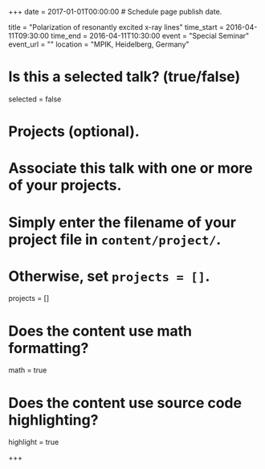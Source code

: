 +++
date = 2017-01-01T00:00:00  # Schedule page publish date.

title = "Polarization of resonantly excited x-ray lines"
time_start = 2016-04-11T09:30:00
time_end = 2016-04-11T10:30:00
event = "Special Seminar"
event_url = ""
location = "MPIK, Heidelberg, Germany"

# Is this a selected talk? (true/false)
selected = false

# Projects (optional).
#   Associate this talk with one or more of your projects.
#   Simply enter the filename of your project file in `content/project/`.
#   Otherwise, set `projects = []`.
projects = []

# Does the content use math formatting?
math = true

# Does the content use source code highlighting?
highlight = true

+++